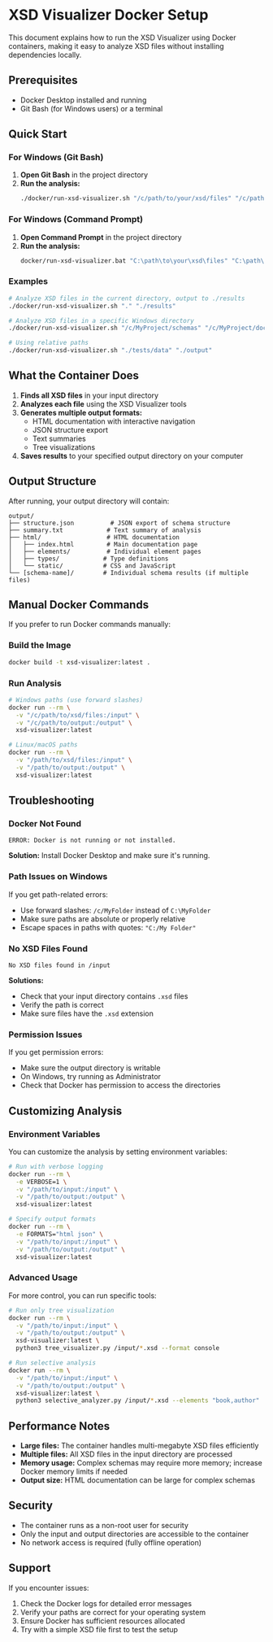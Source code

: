 # XSD Visualizer Docker Setup

This document explains how to run the XSD Visualizer using Docker containers, making it easy to analyze XSD files without installing dependencies locally.

## Prerequisites

- Docker Desktop installed and running
- Git Bash (for Windows users) or a terminal

## Quick Start

### For Windows (Git Bash)

1. **Open Git Bash** in the project directory
2. **Run the analysis:**
   ```bash
   ./docker/run-xsd-visualizer.sh "/c/path/to/your/xsd/files" "/c/path/to/output"
   ```

### For Windows (Command Prompt)

1. **Open Command Prompt** in the project directory
2. **Run the analysis:**
   ```cmd
   docker/run-xsd-visualizer.bat "C:\path\to\your\xsd\files" "C:\path\to\output"
   ```

### Examples

```bash
# Analyze XSD files in the current directory, output to ./results
./docker/run-xsd-visualizer.sh "." "./results"

# Analyze XSD files in a specific Windows directory
./docker/run-xsd-visualizer.sh "/c/MyProject/schemas" "/c/MyProject/documentation"

# Using relative paths
./docker/run-xsd-visualizer.sh "./tests/data" "./output"
```

## What the Container Does

1. **Finds all XSD files** in your input directory
2. **Analyzes each file** using the XSD Visualizer tools
3. **Generates multiple output formats:**
   - HTML documentation with interactive navigation
   - JSON structure export
   - Text summaries
   - Tree visualizations
4. **Saves results** to your specified output directory on your computer

## Output Structure

After running, your output directory will contain:

```
output/
├── structure.json          # JSON export of schema structure
├── summary.txt            # Text summary of analysis
├── html/                  # HTML documentation
│   ├── index.html         # Main documentation page
│   ├── elements/          # Individual element pages
│   ├── types/            # Type definitions
│   └── static/           # CSS and JavaScript
└── [schema-name]/        # Individual schema results (if multiple files)
```

## Manual Docker Commands

If you prefer to run Docker commands manually:

### Build the Image
```bash
docker build -t xsd-visualizer:latest .
```

### Run Analysis
```bash
# Windows paths (use forward slashes)
docker run --rm \
  -v "/c/path/to/xsd/files:/input" \
  -v "/c/path/to/output:/output" \
  xsd-visualizer:latest

# Linux/macOS paths
docker run --rm \
  -v "/path/to/xsd/files:/input" \
  -v "/path/to/output:/output" \
  xsd-visualizer:latest
```

## Troubleshooting

### Docker Not Found
```
ERROR: Docker is not running or not installed.
```
**Solution:** Install Docker Desktop and make sure it's running.

### Path Issues on Windows
If you get path-related errors:
- Use forward slashes: `/c/MyFolder` instead of `C:\MyFolder`
- Make sure paths are absolute or properly relative
- Escape spaces in paths with quotes: `"C:/My Folder"`

### No XSD Files Found
```
No XSD files found in /input
```
**Solutions:**
- Check that your input directory contains `.xsd` files
- Verify the path is correct
- Make sure files have the `.xsd` extension

### Permission Issues
If you get permission errors:
- Make sure the output directory is writable
- On Windows, try running as Administrator
- Check that Docker has permission to access the directories

## Customizing Analysis

### Environment Variables

You can customize the analysis by setting environment variables:

```bash
# Run with verbose logging
docker run --rm \
  -e VERBOSE=1 \
  -v "/path/to/input:/input" \
  -v "/path/to/output:/output" \
  xsd-visualizer:latest

# Specify output formats
docker run --rm \
  -e FORMATS="html json" \
  -v "/path/to/input:/input" \
  -v "/path/to/output:/output" \
  xsd-visualizer:latest
```

### Advanced Usage

For more control, you can run specific tools:

```bash
# Run only tree visualization
docker run --rm \
  -v "/path/to/input:/input" \
  -v "/path/to/output:/output" \
  xsd-visualizer:latest \
  python3 tree_visualizer.py /input/*.xsd --format console

# Run selective analysis
docker run --rm \
  -v "/path/to/input:/input" \
  -v "/path/to/output:/output" \
  xsd-visualizer:latest \
  python3 selective_analyzer.py /input/*.xsd --elements "book,author"
```

## Performance Notes

- **Large files:** The container handles multi-megabyte XSD files efficiently
- **Multiple files:** All XSD files in the input directory are processed
- **Memory usage:** Complex schemas may require more memory; increase Docker memory limits if needed
- **Output size:** HTML documentation can be large for complex schemas

## Security

- The container runs as a non-root user for security
- Only the input and output directories are accessible to the container
- No network access is required (fully offline operation)

## Support

If you encounter issues:
1. Check the Docker logs for detailed error messages
2. Verify your paths are correct for your operating system
3. Ensure Docker has sufficient resources allocated
4. Try with a simple XSD file first to test the setup
